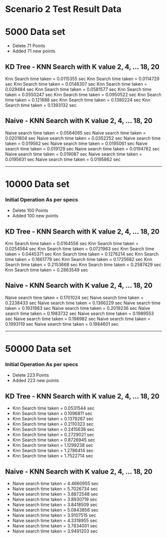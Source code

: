 # Scenario 2 Test Result Data
# 5000 Data set
- Delete 71 Points
- Added 71 new points
## KD Tree - KNN Search with K value 2, 4, ... 18, 20
Knn Search time taken = 0.0115355 sec
Knn Search time taken = 0.0114729 sec
Knn Search time taken = 0.0148307 sec
Knn Search time taken = 0.029484 sec
Knn Search time taken = 0.0581577 sec
Knn Search time taken = 0.0550247 sec
Knn Search time taken = 0.0950522 sec
Knn Search time taken = 0.121688 sec
Knn Search time taken = 0.1380224 sec
Knn Search time taken = 0.1393132 sec
## Naive - KNN Search with K value 2, 4, ... 18, 20
Naive search time taken = 0.0564065 sec
Naive search time taken = 0.0201804 sec
Naive search time taken = 0.0352252 sec
Naive search time taken = 0.019562 sec
Naive search time taken = 0.0195061 sec
Naive search time taken = 0.019129 sec
Naive search time taken = 0.0194782 sec
Naive search time taken = 0.019087 sec
Naive search time taken = 0.0195631 sec
Naive search time taken = 0.0195862 sec

--------------------------------------------------------------------------

# 10000 Data set
### Initial Operation As per specs
- Delete 100 Points
- Added 100 new points
## KD Tree - KNN Search with K value 2, 4, ... 18, 20
Knn Search time taken = 0.0164556 sec
Knn Search time taken = 0.0254564 sec
Knn Search time taken = 0.0721963 sec
Knn Search time taken = 0.0445371 sec
Knn Search time taken = 0.1276214 sec
Knn Search time taken = 0.1661779 sec
Knn Search time taken = 0.1725682 sec
Knn Search time taken = 0.2153668 sec
Knn Search time taken = 0.2587429 sec
Knn Search time taken = 0.2863549 sec
## Naive - KNN Search with K value 2, 4, ... 18, 20
Naive search time taken = 0.1701024 sec
Naive search time taken = 0.2238433 sec
Naive search time taken = 0.1366229 sec
Naive search time taken = 0.1931963 sec
Naive search time taken = 0.2019236 sec
Naive search time taken = 0.1983732 sec
Naive search time taken = 0.1989553 sec
Naive search time taken = 0.198982 sec
Naive search time taken = 0.1993119 sec
Naive search time taken = 0.1984601 sec

--------------------------------------------------------------------------

# 50000 Data set 
### Initial Operation As per specs
- Delete 223 Points
- Added 223 new points
## KD Tree - KNN Search with K value 2, 4, ... 18, 20
- Knn Search time taken = 0.0531544 sec 
- Knn Search time taken = 0.1096811 sec 
- Knn Search time taken = 0.1379267 sec
- Knn Search time taken = 0.2110323 sec
- Knn Search time taken = 0.2415638 sec
- Knn Search time taken = 0.2729021 sec
- Knn Search time taken = 0.8726945 sec
- Knn Search time taken = 1.1299238 sec
- Knn Search time taken = 1.2786414 sec
- Knn Search time taken = 1.7522714 sec
## Naive - KNN Search with K value 2, 4, ... 18, 20
- Naive search time taken = 4.4660955 sec
- Naive search time taken = 5.7026734 sec
- Naive search time taken = 3.8872548 sec
- Naive search time taken = 3.8930719 sec
- Naive search time taken = 3.8418509 sec
- Naive search time taken = 5.0843856 sec
- Naive search time taken = 3.9107515 sec
- Naive search time taken = 4.3318955 sec
- Naive search time taken = 3.7834001 sec
- Naive search time taken = 3.9491203 sec